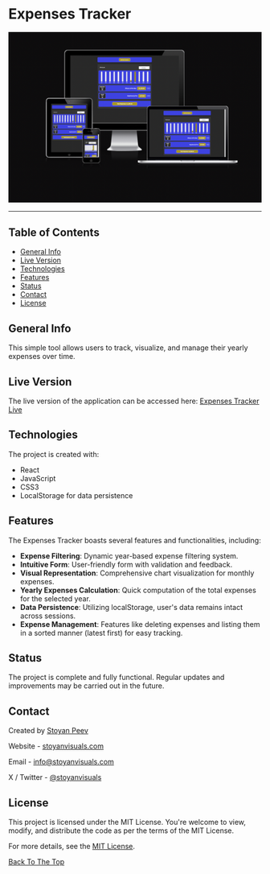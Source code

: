# Expenses Tracker

![previews](public/app-previews.png)

---

## Table of Contents

- [General Info](#general-info)
- [Live Version](#live-version)
- [Technologies](#technologies)
- [Features](#features)
- [Status](#status)
- [Contact](#contact)
- [License](#license)

## General Info

This simple tool allows users to track, visualize, and manage their yearly expenses over time.

## Live Version

The live version of the application can be accessed here: [Expenses Tracker Live](https://yearlyexpensestracker.netlify.app/)

## Technologies

The project is created with:

- React
- JavaScript
- CSS3
- LocalStorage for data persistence

## Features

The Expenses Tracker boasts several features and functionalities, including:

- **Expense Filtering**: Dynamic year-based expense filtering system.
- **Intuitive Form**: User-friendly form with validation and feedback.
- **Visual Representation**: Comprehensive chart visualization for monthly expenses.
- **Yearly Expenses Calculation**: Quick computation of the total expenses for the selected year.
- **Data Persistence**: Utilizing localStorage, user's data remains intact across sessions.
- **Expense Management**: Features like deleting expenses and listing them in a sorted manner (latest first) for easy tracking.

## Status

The project is complete and fully functional. Regular updates and improvements may be carried out in the future.

## Contact

Created by [Stoyan Peev](https://stoyanvisuals.com/)

Website - [stoyanvisuals.com](https://stoyanvisuals.com/)

Email - [info@stoyanvisuals.com](mailto:info@stoyanvisuals.com)

X / Twitter - [@stoyanvisuals](https://twitter.com/stoyanvisuals)

## License

This project is licensed under the MIT License. You're welcome to view, modify, and distribute the code as per the terms of the MIT License.

For more details, see the [MIT License](https://opensource.org/licenses/MIT).

[Back To The Top](#expenses-tracker)
